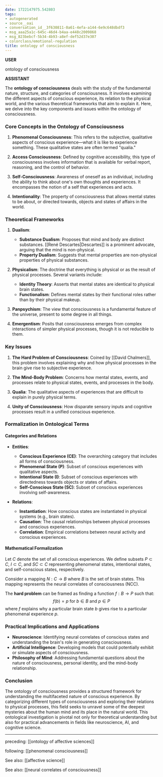 ```yaml
---
date: 1722147975.542803
tags:
- autogenerated
- source__oai
- conversation_id__3f630811-0a61-4efa-a144-6e9c648dbdf3
- msg_aaa25a1c-645c-46d4-b4aa-e448c2009868
- msg_823bebcf-5b34-4b93-a8ef-def52d37e307
- colorclass/emotional-regulation
title: ontology of consciousness
---
```


**USER**

ontology of consciousness


**ASSISTANT**

The **ontology of consciousness** deals with the study of the fundamental nature, structure, and categories of consciousness. It involves examining the different aspects of conscious experience, its relation to the physical world, and the various theoretical frameworks that aim to explain it. Here, we delve into the key components and issues within the ontology of consciousness.

### Core Concepts in the Ontology of Consciousness

1. **Phenomenal Consciousness**: This refers to the subjective, qualitative aspects of conscious experience—what it is like to experience something. These qualitative states are often termed "qualia."

2. **Access Consciousness**: Defined by cognitive accessibility, this type of consciousness involves information that is available for verbal report, reasoning, and the control of behavior.

3. **Self-Consciousness**: Awareness of oneself as an individual, including the ability to think about one's own thoughts and experiences. It encompasses the notion of a self that experiences and acts.

4. **Intentionality**: The property of consciousness that allows mental states to be about, or directed towards, objects and states of affairs in the world.

### Theoretical Frameworks

1. **Dualism**:
   - **Substance Dualism**: Proposes that mind and body are distinct substances. [[René Descartes|Descartes]] is a prominent advocate, arguing that the mind is non-physical.
   - **Property Dualism**: Suggests that mental properties are non-physical properties of physical substances.

2. **Physicalism**: The doctrine that everything is physical or as the result of physical processes. Several variants include:
   - **Identity Theory**: Asserts that mental states are identical to physical brain states.
   - **Functionalism**: Defines mental states by their functional roles rather than by their physical makeup.

3. **Panpsychism**: The view that consciousness is a fundamental feature of the universe, present to some degree in all things.

4. **Emergentism**: Posits that consciousness emerges from complex interactions of simpler physical processes, though it is not reducible to them.

### Key Issues

1. **The Hard Problem of Consciousness**: Coined by [[David Chalmers]], this problem involves explaining why and how physical processes in the brain give rise to subjective experience.

2. **The Mind-Body Problem**: Concerns how mental states, events, and processes relate to physical states, events, and processes in the body.

3. **Qualia**: The qualitative aspects of experiences that are difficult to explain in purely physical terms.

4. **Unity of Consciousness**: How disparate sensory inputs and cognitive processes result in a unified conscious experience.

### Formalization in Ontological Terms

#### Categories and Relations

- **Entities**:
  - **Conscious Experience (CE)**: The overarching category that includes all forms of consciousness.
  - **Phenomenal State (P)**: Subset of conscious experiences with qualitative aspects.
  - **Intentional State (I)**: Subset of conscious experiences with directedness towards objects or states of affairs.
  - **Self-Conscious State (SC)**: Subset of conscious experiences involving self-awareness.

- **Relations**:
  - **Instantiation**: How conscious states are instantiated in physical systems (e.g., brain states).
  - **Causation**: The causal relationships between physical processes and conscious experiences.
  - **Correlation**: Empirical correlations between neural activity and conscious experiences.

#### Mathematical Formalization

Let $C$ denote the set of all conscious experiences. We define subsets $P \subset C$, $I \subset C$, and $SC \subset C$ representing phenomenal states, intentional states, and self-conscious states, respectively.

Consider a mapping $N: C \rightarrow B$ where $B$ is the set of brain states. This mapping represents the neural correlates of consciousness (NCC).

The **hard problem** can be framed as finding a function $f: B \rightarrow P$ such that:
$$ f(b) = p \text{ for } b \in B \text{ and } p \in P $$
where $f$ explains why a particular brain state $b$ gives rise to a particular phenomenal experience $p$.

### Practical Implications and Applications

- **Neuroscience**: Identifying neural correlates of conscious states and understanding the brain's role in generating consciousness.
- **Artificial Intelligence**: Developing models that could potentially exhibit or simulate aspects of consciousness.
- **Philosophy of Mind**: Addressing fundamental questions about the nature of consciousness, personal identity, and the mind-body relationship.

### Conclusion

The ontology of consciousness provides a structured framework for understanding the multifaceted nature of conscious experience. By categorizing different types of consciousness and exploring their relations to physical processes, this field seeks to unravel some of the deepest mysteries about the human mind and its place in the natural world. This ontological investigation is pivotal not only for theoretical understanding but also for practical advancements in fields like neuroscience, AI, and cognitive science.


---

preceding: [[ontology of affective sciences]]  


following: [[phenomenal consciousness]]

See also: [[affective science]]


See also: [[neural correlates of consciousness]]